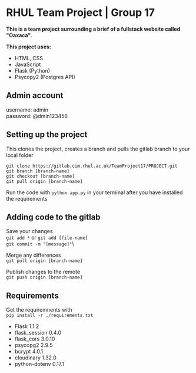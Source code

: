 # RHUL Team Project | Group 17
**This is a team project surrounding a brief of a fullstack website called "Oaxaca".**

**This project uses:**
* HTML, CSS
* JavaScript
* Flask (Python)
* Psycopy2 (Postgres API)

## Admin account

username: admin \
password: @dmin123456

## Setting up the project

This clones the project, creates a branch and pulls the gitlab branch to your local folder

`git clone https://gitlab.cim.rhul.ac.uk/TeamProject17/PROJECT.git`\
`git branch [branch-name]`\
`git checkout [branch-name]`\
`git pull origin [branch-name]`

Run the code with `python app.py` in your terminal after you have installed the requirements

## Adding code to the gitlab

Save your changes\
`git add *` or `git add [file-name]`\
`git commit -m "[message]"`\

Merge any differences\
`git pull origin [branch-name]`

Publish changes to the remote\
`git push origin [branch-name]`

## Requirements

Get the requiremnents with \
`pip install -r ./requirements.txt`

-   Flask 1.1.2
-   flask_session 0.4.0
-   flask_cors 3.0.10
-   psycopg2 2.9.5
-   bcrypt 4.0.1
-   cloudinary 1.32.0
-   python-dotenv 0.17.1
